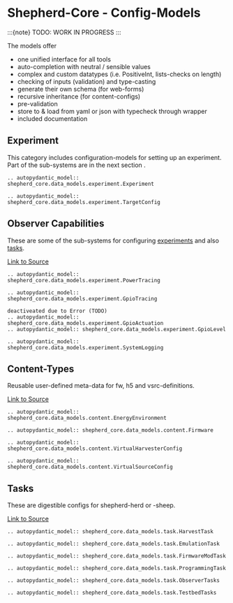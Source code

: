 # Shepherd-Core - Config-Models

:::{note}
TODO: WORK IN PROGRESS
:::

The models offer

- one unified interface for all tools
- auto-completion with neutral / sensible values
- complex and custom datatypes (i.e. PositiveInt, lists-checks on length)
- checking of inputs (validation) and type-casting
- generate their own schema (for web-forms)
- recursive inheritance (for content-configs)
- pre-validation
- store to & load from yaml or json with typecheck through wrapper
- included documentation

## Experiment

This category includes configuration-models for setting up an experiment. Part of the sub-systems are in the next section [](#observer-capabilities).

```{eval-rst}
.. autopydantic_model:: shepherd_core.data_models.experiment.Experiment
```

```{eval-rst}
.. autopydantic_model:: shepherd_core.data_models.experiment.TargetConfig
```

## Observer Capabilities

These are some of the sub-systems for configuring [experiments](#experiment) and also [tasks](#tasks).

[Link to Source](https://github.com/nes-lab/shepherd-tools/blob/main/shepherd_core/shepherd_core/data_models/experiment)

```{eval-rst}
.. autopydantic_model:: shepherd_core.data_models.experiment.PowerTracing
```

```{eval-rst}
.. autopydantic_model:: shepherd_core.data_models.experiment.GpioTracing
```

```
deactiveated due to Error (TODO)
.. autopydantic_model:: shepherd_core.data_models.experiment.GpioActuation
.. autopydantic_model:: shepherd_core.data_models.experiment.GpioLevel
```

```{eval-rst}
.. autopydantic_model:: shepherd_core.data_models.experiment.SystemLogging
```

## Content-Types

Reusable user-defined meta-data for fw, h5 and vsrc-definitions.

[Link to Source](https://github.com/nes-lab/shepherd-tools/blob/main/shepherd_core/shepherd_core/data_models/content)

```{eval-rst}
.. autopydantic_model:: shepherd_core.data_models.content.EnergyEnvironment
```

```{eval-rst}
.. autopydantic_model:: shepherd_core.data_models.content.Firmware
```

```{eval-rst}
.. autopydantic_model:: shepherd_core.data_models.content.VirtualHarvesterConfig
```

```{eval-rst}
.. autopydantic_model:: shepherd_core.data_models.content.VirtualSourceConfig
```

## Tasks

These are digestible configs for shepherd-herd or -sheep.

[Link to Source](https://github.com/nes-lab/shepherd-tools/blob/main/shepherd_core/shepherd_core/data_models/experiment)

```{eval-rst}
.. autopydantic_model:: shepherd_core.data_models.task.HarvestTask
```

```{eval-rst}
.. autopydantic_model:: shepherd_core.data_models.task.EmulationTask
```

```{eval-rst}
.. autopydantic_model:: shepherd_core.data_models.task.FirmwareModTask
```

```{eval-rst}
.. autopydantic_model:: shepherd_core.data_models.task.ProgrammingTask
```

```{eval-rst}
.. autopydantic_model:: shepherd_core.data_models.task.ObserverTasks
```

```{eval-rst}
.. autopydantic_model:: shepherd_core.data_models.task.TestbedTasks
```
